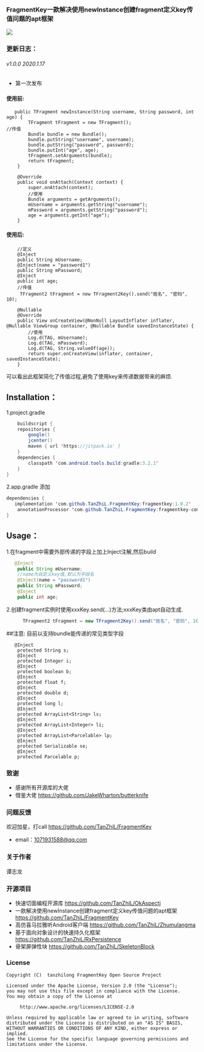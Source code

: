 ﻿### FragmentKey一款解决使用newInstance创建fragment定义key传值问题的apt框架

[![](https://jitpack.io/v/TanZhiL/FragmentKey.svg)](https://jitpack.io/#TanZhiL/FragmentKey)
### 更新日志：
###### v1.0.0 2020.1.17
* 第一次发布
#### 使用前:
```
   public TFragment newInstance(String username, String password, int age) {
        TFragment tFragment = new TFragment();
//传值
        Bundle bundle = new Bundle();
        bundle.putString("username", username);
        bundle.putString("password", password);
        bundle.putInt("age", age);
        tFragment.setArguments(bundle);
        return tFragment;
    }
	
    @Override
    public void onAttach(Context context) {
        super.onAttach(context);
		//使用
        Bundle arguments = getArguments();
        mUsername = arguments.getString("username");
        mPassword = arguments.getString("password");
        age = arguments.getInt("age");
    }
```
#### 使用后:
```  
	//定义
    @Inject
    public String mUsername;
    @Inject(name = "password1")
    public String mPassword;
    @Inject
    public int age;
	//传值
     TFragment2 tFragment = new TFragment2Key().send("姓名", "密码", 10);
	  
	@Nullable
    @Override
    public View onCreateView(@NonNull LayoutInflater inflater, @Nullable ViewGroup container, @Nullable Bundle savedInstanceState) {
		//使用
        Log.d(TAG, mUsername);
        Log.d(TAG, mPassword);
        Log.d(TAG, String.valueOf(age));
        return super.onCreateView(inflater, container, savedInstanceState);
    }
```
可以看出此框架简化了传值过程,避免了使用key来传递数据带来的麻烦.
## Installation：
1.project.gradle
```java
    buildscript {
    repositories {
        google()
        jcenter()
        maven { url 'https://jitpack.io' }
    }
    dependencies {
        classpath 'com.android.tools.build:gradle:3.2.1'
    }
}
```
2.app.gradle 添加
```java
dependencies {
   implementation 'com.github.TanZhiL.FragmentKey:fragmentkey:1.0.2'
    annotationProcessor 'com.github.TanZhiL.FragmentKey:fragmentkey-compiler:1.0.2'
}
```
## Usage：
1.在fragment中需要外部传递的字段上加上Inject注解,然后build
```java
   @Inject
    public String mUsername;
	//name为自定义key值,默认为字段名
    @Inject(name = "password1")
    public String mPassword;
    @Inject
    public int age;
```
2.创建fragment实例时使用xxxKey.send(...)方法;xxxKey类由apt自动生成.
```java
      TFragment2 tFragment = new TFragment2Key().send("姓名", "密码", 10);
```
##注意:
目前以支持bundle能传递的常见类型字段
```
   @Inject
    protected String s;
    @Inject
    protected Integer i;
    @Inject
    protected boolean b;
    @Inject
    protected float f;
    @Inject
    protected double d;
    @Inject
    protected long l;
    @Inject
    protected ArrayList<String> ls;
    @Inject
    protected ArrayList<Integer> li;
    @Inject
    protected ArrayList<Parcelable> lp;
    @Inject
    protected Serializable se;
    @Inject
    protected Parcelable p;
```

### 致谢
* 感谢所有开源库的大佬
* 借鉴大佬 https://github.com/JakeWharton/butterknife
### 问题反馈
欢迎加星，打call https://github.com/TanZhiL/FragmentKey
* email：1071931588@qq.com
### 关于作者
谭志龙
### 开源项目
* 快速切面编程开源库 https://github.com/TanZhiL/OkAspectj
* 一款解决使用newInstance创建fragment定义key传值问题的apt框架 https://github.com/TanZhiL/FragmentKey
* 高仿喜马拉雅听Android客户端 https://github.com/TanZhiL/Zhumulangma
* 基于面向对象设计的快速持久化框架 https://github.com/TanZhiL/RxPersistence
* 骨架屏弹性块 https://github.com/TanZhiL/SkeletonBlock
### License
```
Copyright (C)  tanzhilong FragmentKey Open Source Project

Licensed under the Apache License, Version 2.0 (the "License");
you may not use this file except in compliance with the License.
You may obtain a copy of the License at

     http://www.apache.org/licenses/LICENSE-2.0

Unless required by applicable law or agreed to in writing, software
distributed under the License is distributed on an "AS IS" BASIS,
WITHOUT WARRANTIES OR CONDITIONS OF ANY KIND, either express or implied.
See the License for the specific language governing permissions and
limitations under the License.
```
